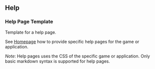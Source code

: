 ## Help

### Help Page Template

Template for a help page.

See [Homepage](/markdown?page=welcome) how to provide specific help pages for the game or application.

*Note*: Help pages uses the CSS of the specific game or application. Only basic markdown syntax is supported for help pages.